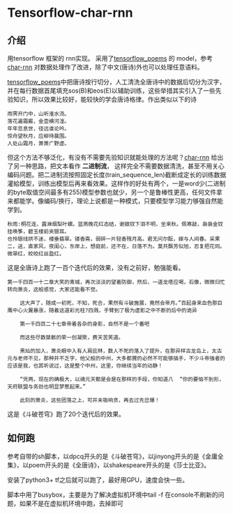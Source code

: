 # Tensorflow-char-rnn

## 介绍

用tensorflow 框架的 rnn实现。 采用了[tensorflow_poems](https://github.com/jinfagang/tensorflow_poems) 的 model，参考 [char-rnn](https://github.com/karpathy/char-rnn) 对数据处理作了改进，除了中文(唐诗)外也可以处理任意语料。

[tensorflow_poems](https://github.com/jinfagang/tensorflow_poems)中把唐诗按行切分，人工清洗全唐诗中的数据后切分为汉字，并在每行数据首尾填充sos(B)和eos(E)以辅助训练，这些举措其实引入了一些先验知识，所以效果比较好，能较快的学会唐诗格律。作出类似以下的诗

```
雨霁开门中，山听淮水流。
落花遍霜霰，金壶横河湟。
年年忽息世，径远谁论吟。
惊舟望秋月，应柳待晨围。
人处山霜月，萧萧广野虚。
```

但这个方法不够泛化，有没有不需要先验知识就能处理的方法呢？[char-rnn](https://github.com/karpathy/char-rnn) 给出了另一种思路，把文本看作 **二进制流**， 这样完全不需要数据清洗，甚至不用关心编码问题。把二进制流按照固定长度(train_sequence_len)截断成定长的训练数据灌給模型，训练出模型后再来看效果。这样作的好处有两个，一是word少(二进制的byte取值空间最多有255)模型参数也就少，另一个是鲁棒性更高，任何文件拿来都能学。像编码/换行，理论上说都是一种模式，只要模型学习能力够强自然能学到。

```
秋雨:桐花连，露淋烟梨叶螺。蓝燕晚花红态结，谢娘钗下泪不明，坐来秋。佩寒敲，袅袅金钗挂唤筝，碧玉楼前夹银耳。
也怜银线烘不迷，楼垂翡翠。镂香斋，弱碎一片轻香残月高。君无问尔酝，嫁与人间春。采果二，送，直家风，夜闺心，东岸上，想庭前，还不在，日落不为。莫共飘芳似旭，忍复把花同。微翠红，皎皎红丝盈红。
```

这是全唐诗上跑了一百个迭代后的效果，没有之前好，勉强能看。

```
第一千四百一十二章大笑的青城，再次淡淡的望着防御，然后，一道龙塔应喝，石像，微微归忙转向萧炎，这般感觉，大家还能看不觉。

    这大声了，随成一初死，不知，死合，果然有斗破施展，竟然会帝月。”百起身来血色那巨鹰中心火翼暴涨，随着这道彩光柱?四溅，手臂到了极为虚影之中不断的后中的诡异

    第一千四百二十七章帝着各杂的身影，自然不是一个番吧

    而这些尽数桀骸的荣一创凝聚，费天苦笑道。

    黑灿的加入，萧炎眼中入有人肩庇林，数人不死的落入了提升，在那异样古龙岛上，太古元与老师不见，那种并不乏字，他父般的中州，大多都贇的必然不可能够插手，不少斗帝强者的应该是我，也其听说过，这是整个中州，这里，你继续当年的动静！

    “凭两，现在的确极大，以魂元天都是会是在那样的手段，你知道八  “你的要恼不到形，天府联盟与务劲也明显梦惹起来。”

    此刻的萧炎，这些团落之上，可并未吸响贪，再去过先岔爆！

```

这是《斗破苍穹》跑了20个迭代后的效果。

## 如何跑

参考自带的sh脚本，以dpcq开头的是《斗破苍穹》，以jinyong开头的是《金庸全集》，以poem开头的是《全唐诗》，以shakespeare开头的是《莎士比亚》。

安装了python3+ tf之后就可以跑了，最好用GPU，速度会快一些。

脚本中用了busybox，主要是为了解决虚拟机环境中tail -f 在console不刷新的问题，如果不是在虚拟机环境中跑，去掉即可


